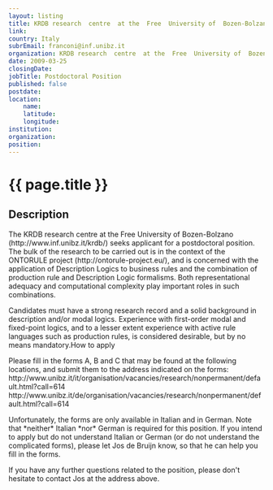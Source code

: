 ```yaml
---
layout: listing
title: KRDB research  centre  at the  Free  University of  Bozen-Bolzano - Postdoctoral Position
link:
country: Italy
subrEmail: franconi@inf.unibz.it
organization: KRDB research  centre  at the  Free  University of  Bozen-Bolzano 
date: 2009-03-25
closingDate: 
jobTitle: Postdoctoral Position
published: false
postdate:
location:
    name: 
    latitude: 
    longitude: 
institution: 
organization: 
position: 
--- 
```



# {{ page.title }}

## Description



<p>The  KRDB research  centre  at the  Free  University of  Bozen-Bolzano
(http://www.inf.unibz.it/krdb/)  seeks  applicant  for a  postdoctoral
position. The bulk of the research to be carried out is in the context
of   the  ONTORULE   project  (http://ontorule-project.eu/),   and  is
concerned with the application of Description Logics to business rules
and  the   combination  of  production  rule   and  Description  Logic
formalisms.   Both   representational   adequacy   and   computational
complexity play important roles in such combinations.</p>

<p>Candidates must have  a strong research record and  a solid background
in description and/or modal  logics. Experience with first-order modal
and fixed-point logics, and to  a lesser extent experience with active
rule languages such as  production rules, is considered desirable, but
by no means mandatory.<a?


<h4>How to apply</h4>


<p>Please fill in the forms A, B and C that may be found at the following
locations,  and submit  them to  the address  indicated on  the forms:
http://www.unibz.it/it/organisation/vacancies/research/nonpermanent/default.html?call=614
http://www.unibz.it/de/organisation/vacancies/research/nonpermanent/default.html?call=614</p>

<p>Unfortunately, the forms are only  available in Italian and in German.
Note  that  *neither*  Italian  *nor*  German  is  required  for  this
position.  If  you intend  to apply but  do not understand  Italian or
German (or do not understand the complicated forms), please let Jos de
Bruijn <debruijn@inf.unibz.it> know,  so that he can help  you fill in
the forms.</p>

<p>If  you have  any further  questions related  to the  position, please
don't hesitate to contact Jos at the address above.</p>

